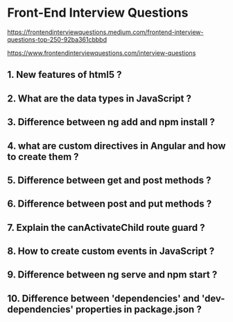 # Front-End Interview Questions

https://frontendinterviewquestions.medium.com/frontend-interview-questions-top-250-92ba361cbbbd

https://www.frontendinterviewquestions.com/interview-questions

## 1. New features of html5 ?

## 2. What are the data types in JavaScript ?

## 3. Difference between ng add and npm install ?

## 4. what are custom directives in Angular and how to create them ?

## 5. Difference between get and post methods ?

## 6. Difference between post and put methods ?

## 7. Explain the canActivateChild route guard ?

## 8. How to create custom events in JavaScript ?

## 9. Difference between ng serve and npm start ?

## 10. Difference between 'dependencies' and 'dev-dependencies' properties in package.json ?

